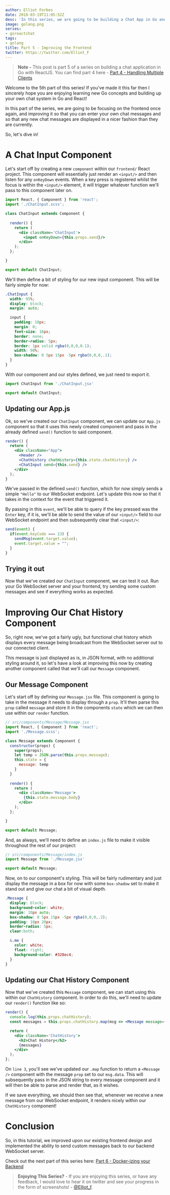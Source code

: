 ```yaml
---
author: Elliot Forbes
date: 2018-03-19T11:05:52Z
desc: 'In this series, we are going to be building a Chat App in Go and ReactJS'
image: golang.png
series:
- goreactchat
tags:
- golang
title: Part 5 - Improving the Frontend
twitter: https://twitter.com/Elliot_F
---
```


> **Note -** This post is part 5 of a series on building a chat application in Go with ReactJS. You can find part 4 here - [Part 4 - Handling Multiple Clients](/projects/chat-system-in-go-and-react/part-4-handling-multiple-clients/)

Welcome to the 5th part of this series! If you've made it this far then I sincerely hope you are enjoying learning new Go concepts and building up your own chat system in Go and React!

In this part of the series, we are going to be focusing on the frontend once again, and improving it so that you can enter your own chat messages and so that any new chat messages are displayed in a nicer fashion than they are currently.

So, let's dive in!

# A Chat Input Component

Let's start off by creating a new `component` within our `frontend/` React project. This component will essentially just render an `<input/>` and then listen for any `onKeyDown` events. When a key press is registered whilst the focus is within the `<input/>` element, it will trigger whatever function we'll pass to this component later on.

```jsx
import React, { Component } from 'react';
import './ChatInput.scss';

class ChatInput extends Component {
  
  render() {
    return (
      <div className='ChatInput'>
        <input onKeyDown={this.props.send}/>
      </div>
    );
  };

}

export default ChatInput;
```

We'll then define a bit of styling for our new input component. This will be fairly simple for now: 

```css
.ChatInput {
  width: 95%;
  display: block;
  margin: auto;

  input {
    padding: 10px;
    margin: 0;
    font-size: 16px;
    border: none;
    border-radius: 5px;
    border: 1px solid rgba(0,0,0,0.1);
    width: 98%;
    box-shadow: 0 5px 15px -5px rgba(0,0,0,.1);
  }
}
```

With our component and our styles defined, we just need to export it.

```js
import ChatInput from './ChatInput.jsx'

export default ChatInput;
```

## Updating our App.js

Ok, so we've created our `ChatInput` component, we can update our `App.js` component so that it uses this newly created component and pass in the already defined `send()` function to said component.

```jsx
render() {
  return (
    <div className="App">
      <Header />
      <ChatHistory chatHistory={this.state.chatHistory} />
      <ChatInput send={this.send} />
    </div>
  );
}
```

We've passed in the defined `send()` function, which for now simply sends a simple `"Hello"` to our WebSocket endpoint. Let's update this now so that it takes in the context for the event that triggered it. 

By passing in this `event`, we'll be able to query if the key pressed was the `Enter` key, if it is, we'll be able to send the value of our `<input/>` field to our WebSocket endpoint and then subsequently clear that `<input/>`:

```js
send(event) {
  if(event.keyCode === 13) {
    sendMsg(event.target.value);
    event.target.value = "";
  }
}
```

## Trying it out

Now that we've created our `ChatInput` component, we can test it out. Run your Go WebSocket server and your frontend, try sending some custom messages and see if everything works as expected.

# Improving Our Chat History Component

So, right now, we've got a fairly ugly, but functional chat history which displays every message being broadcast from the WebSocket server out to our connected client.

This message is just displayed as is, in JSON format, with no additional styling around it, so let's have a look at improving this now by creating another component called that we'll call our `Message` component.

## Our Message Component

Let's start off by defining our `Message.jsx` file. This component is going to take in the message it needs to display through a `prop`. It'll then parse this `prop` called `message` and store it in the components `state` which we can then use within our `render` function.

```jsx
// src/components/Message/Message.jsx
import React, { Component } from 'react';
import './Message.scss';

class Message extends Component {
  constructor(props) {
    super(props);
    let temp = JSON.parse(this.props.message);
    this.state = {
      message: temp
    }
  }
  
  render() {
    return (
      <div className='Message'>
        {this.state.message.body}
      </div>
    );
  };

}

export default Message;
```

And, as always, we'll need to define an `index.js` file to make it visible throughout the rest of our project:

```js
// src/components/Message/index.js
import Message from './Message.jsx'

export default Message;
```

Now, on to our component's styling. This will be fairly rudimentary and just display the message in a box for now with some `box-shadow` set to make it stand out and give our chat a bit of visual depth.

```css
.Message {
  display: block;
  background-color: white;
  margin: 10px auto;
  box-shadow: 0 5px 15px -5px rgba(0,0,0,.2);
  padding: 10px 20px;
  border-radius: 5px;
  clear:both;

  &.me {
    color: white;
    float: right;
    background-color: #328ec4;
  }
}
```

## Updating our Chat History Component

Now that we've created this `Message` component, we can start using this within our `ChatHistory` component. In order to do this, we'll need to update our `render()` function like so:

```jsx
render() {
  console.log(this.props.chatHistory);
  const messages = this.props.chatHistory.map(msg => <Message message={msg.data} />);

  return (
    <div className='ChatHistory'>
      <h2>Chat History</h2>
      {messages}
    </div>
  );
};
```

On `line 3`, you'll see we've updated our `.map` function to return a `<Message />` component with the message `prop` set to our `msg.data`. This will subsequently pass in the JSON string to every message component and it will then be able to parse and render that, as it wishes.

If we save everything, we should then see that, whenever we receive a new message from our WebSocket endpoint, it renders nicely within our `ChatHistory` component!

# Conclusion

So, in this tutorial, we improved upon our existing frontend design and implemented the ability to send custom messages back to our backend WebSocket server. 

Check out the next part of this series here: [Part 6 - Docker-izing your Backend](/projects/chat-system-in-go-and-react/part-6-dockerizing-your-backend/)

> **Enjoying This Series?** - If you are enjoying this series, or have any feedback, I would love to hear it on twitter and see your progress in the form of screenshots! - [@Elliot_f](https://twitter.com/elliot_f). 